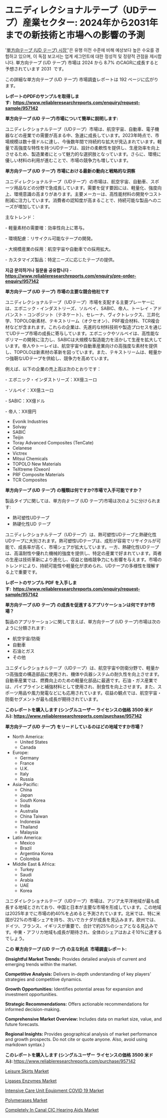 <p><h1>ユニディレクショナルテープ（UDテープ）産業セクター: 2024年から2031年までの新技術と市場への影響の予測</h1></p><p>'<a href="https://www.reliableresearchreports.com/unidirectional-tapes-ud-tapes--r957142?utm_campaign=110&utm_medium=36&utm_source=Github&utm_content=ia&utm_term=11112024&utm_id=unidirectional-tapes-ud-tapes">単方向テープ (UD テープ) 시장'</a>'은 유행 이전 수준에 비해 예상보다 높은 수요를 경험하고 있으며, 이 독점 보고서는 업계 세그먼트에 대한 정성적 및 정량적 관점을 제시합니다. 単方向テープ (UD テープ) 市場は 2024 から 8.7% のCAGRに成長すると予想されています 2031&nbsp; です。</p>
<p>この詳細な単方向テープ (UD テープ) 市場調査レポートは 192 ページに広がります。</p>
<p><strong>レポートのPDFのサンプルを取得します</strong><strong>:&nbsp;&nbsp;<a href="https://www.reliableresearchreports.com/enquiry/request-sample/957142?utm_campaign=110&utm_medium=36&utm_source=Github&utm_content=ia&utm_term=11112024&utm_id=unidirectional-tapes-ud-tapes">https://www.reliableresearchreports.com/enquiry/request-sample/957142</a></strong></p>
<p><strong>単方向テープ (UD テープ)市場について簡単に説明します:</strong></p>
<p><p>ユニディレクショナルテープ（UDテープ）市場は、航空宇宙、自動車、電子機器などの産業での需要が高まる中、急速に成長しています。2023年時点で、市場規模は数十億ドルに達し、今後数年間で持続的な拡大が見込まれています。軽量で高強度な特性を持つUDテープは、設計の柔軟性を提供し、生産効率を向上させるため、製造業者にとって魅力的な選択肢となっています。さらに、環境に優しい材料の利用が進むことで、市場の競争力も増しています。</p></p>
<p><strong>単方向テープ (UD テープ) 市場における最新の動向と戦略的な洞察</strong></p>
<p><p>ユニディレクショナルテープ（UDテープ）の市場は、航空宇宙、自動車、スポーツ用品などの分野で急成長しています。需要を促す要因には、軽量化、強度向上、環境意識の高まりがあります。主要メーカーは、高性能材料の開発やコスト削減に注力しています。消費者の認知度が高まることで、持続可能な製品へのニーズが増加しています。</p><p>主なトレンド：</p><p>- 軽量素材の需要増：効率性向上に寄与。</p><p>- 環境配慮：リサイクル可能なテープの開発。</p><p>- 大規模産業の採用：航空宇宙や自動車での採用拡大。</p><p>- カスタマイズ製品：特定ニーズに応じたテープの提供。</p></p>
<p><strong>지금 문의하거나 질문을 공유합니다</strong><strong>&nbsp;</strong>-<strong><a href="https://www.reliableresearchreports.com/enquiry/pre-order-enquiry/957142?utm_campaign=110&utm_medium=36&utm_source=Github&utm_content=ia&utm_term=11112024&utm_id=unidirectional-tapes-ud-tapes">https://www.reliableresearchreports.com/enquiry/pre-order-enquiry/957142</a></strong></p>
<p><strong>単方向テープ (UD テープ) 市場の主要な競合他社です</strong></p>
<p><p>ユニディレクショナルテープ（UDテープ）市場を支配する主要プレーヤーには、エボニック・インダストリーズ、ソルベイ、SABIC、帝人、トーレイ・アドバンスト・コンポジット（テネケート）、セレーナ、ヴィクトレックス、三井化学、TOPOLO新素材、テキストリーム（オクセオン）、PRF複合材料、TCR複合材などが含まれます。これらの企業は、先進的な材料技術や製造プロセスを通じてUDテープ市場の成長に寄与しています。エボニックやソルベイは、高性能なポリマーの開発に注力し、SABICは大規模な製造能力を活かして生産を拡大しています。帝人やトーレイは、航空宇宙や自動車産業向けの高強度な素材を提供し、TOPOLOは新素材の革新を図っています。また、テキストリームは、軽量かつ強靭なUDテープを供給し、競争力を高めています。</p><p>例えば、以下の企業の売上高は次のとおりです：</p><p>- エボニック・インダストリーズ：XX億ユーロ</p><p>- ソルベイ：XX億ユーロ</p><p>- SABIC：XX億ドル</p><p>- 帝人：XX億円</p></p>
<p><ul><li>Evonik Industries</li><li>Solvay</li><li>SABIC</li><li>Teijin</li><li>Toray Advanced Composites (TenCate)</li><li>Celanese</li><li>Victrex</li><li>Mitsui Chemicals</li><li>TOPOLO New Materials</li><li>TeXtreme (Oxeon)</li><li>PRF Composite Materials</li><li>TCR Composites</li></ul></p>
<p><strong>単方向テープ (UD テープ) の種類は何ですか?市場で入手可能ですか？</strong></p>
<p>製品タイプに関しては、単方向テープ (UD テープ)市場は次のように分けられます:</p>
<p><ul><li>熱可塑性UDテープ</li><li>熱硬化性UD テープ</li></ul></p>
<p><p>ユニディレクショナルテープ（UDテープ）は、熱可塑性UDテープと熱硬化性UDテープに大別されます。熱可塑性UDテープは、成形が容易でリサイクルが可能で、成長率が高く、市場シェアが拡大しています。一方、熱硬化性UDテープは、高温耐性や優れた機械的強度を提供し、特定の産業で好まれています。両者の生産は技術革新により進化し、収益と価格競争力にも影響を与えます。市場のトレンドにより、持続可能性や軽量化が求められ、UDテープの多様性を理解する上で重要です。</p></p>
<p><strong>レポートのサンプル PDF を入手します:&nbsp;</strong><strong>&nbsp;<a href="https://www.reliableresearchreports.com/enquiry/request-sample/957142?utm_campaign=110&utm_medium=36&utm_source=Github&utm_content=ia&utm_term=11112024&utm_id=unidirectional-tapes-ud-tapes">https://www.reliableresearchreports.com/enquiry/request-sample/957142</a></strong></p>
<p><strong>単方向テープ (UD テープ) の成長を促進するアプリケーションは何ですか?市場？</strong></p>
<p>製品のアプリケーションに関して言えば、単方向テープ (UD テープ)市場は次のように分類されます:</p>
<p><ul><li>航空宇宙/防衛</li><li>自動車</li><li>石油とガス</li><li>その他</li></ul></p>
<p><p>ユニダイレクショナルテープ（UDテープ）は、航空宇宙や防衛分野で、軽量かつ高強度の構造部品に使用され、機体や兵器システムの耐久性を向上させます。自動車産業では、燃費向上のための軽量化部品に最適です。石油・ガス産業では、パイプラインと補強材料として使用され、耐食性を向上させます。また、スポーツ用品や風力発電などにも応用されています。収益の観点では、航空宇宙・防衛セグメントが最も成長が期待されています。</p></p>
<p><strong>このレポートを購入します (シングルユーザー ライセンスの価格 3500 米ドル):</strong><strong>&nbsp;<a href="https://www.reliableresearchreports.com/purchase/957142?utm_campaign=110&utm_medium=36&utm_source=Github&utm_content=ia&utm_term=11112024&utm_id=unidirectional-tapes-ud-tapes">https://www.reliableresearchreports.com/purchase/957142</a></strong></p>
<p><strong>単方向テープ (UD テープ) をリードしているのはどの地域ですか市場？</strong></p>
<p><ul>
    <li>
        North America:
        <ul>
            <li>United States</li>
            <li>Canada</li>
        </ul>
    </li>
    <li>
        Europe:
        <ul>
            <li>Germany</li>
            <li>France</li>
            <li>U.K.</li>
            <li>Italy</li>
            <li>Russia</li>
        </ul>
    </li>
    <li>
        Asia-Pacific:
        <ul>
            <li>China</li>
            <li>Japan</li>
            <li>South Korea</li>
            <li>India</li>
            <li>Australia</li>
            <li>China Taiwan</li>
            <li>Indonesia</li>
            <li>Thailand</li>
            <li>Malaysia</li>
        </ul>
    </li>
    <li>
        Latin America:
        <ul>
            <li>Mexico</li>
            <li>Brazil</li>
            <li>Argentina Korea</li>
            <li>Colombia</li>
        </ul>
    </li>
    <li>
        Middle East & Africa:
        <ul>
            <li>Turkey</li>
            <li>Saudi</li>
            <li>Arabia</li>
            <li>UAE</li>
            <li>Korea</li>
        </ul>
    </li>
    </ul></p>
<p><p>ユニダイレクショナルテープ（UDテープ）市場は、アジア太平洋地域が最も成長する地域とされており、中国と日本が主要な市場を形成しています。この地域は2025年までに市場の約40%を占めると予測されています。北米では、特に米国が22%の市場シェアを持ち、次いでカナダが成長を見込みます。欧州では、ドイツ、フランス、イギリスが重要で、合計で約25%のシェアとなる見込みです。中東・アフリカ地域も成長が期待され、全体のシェアはおよそ10%に達するでしょう。</p></p>
<p><strong>この 単方向テープ (UD テープ) の主な利点&nbsp; 市場調査レポート:</strong></p>
<p><strong>{Insightful Market Trends:</strong> Provides detailed analysis of current and emerging trends within the market.</p>
<p><strong>Competitive Analysis:</strong> Delivers in-depth understanding of key players' strategies and competitive dynamics.</p>
<p><strong>Growth Opportunities:</strong> Identifies potential areas for expansion and investment opportunities.</p>
<p><strong>Strategic Recommendations:</strong> Offers actionable recommendations for informed decision-making.</p>
<p><strong>Comprehensive Market Overview: </strong>Includes data on market size, value, and future forecasts.</p>
<p><strong>Regional Insights: </strong>Provides geographical analysis of market performance and growth prospects. Do not cite or quote anyone. Also, avoid using markdown syntax.}</p>
<p><strong>このレポートを購入します (シングルユーザー ライセンスの価格 3500 米ドル):&nbsp;</strong><a href="https://www.reliableresearchreports.com/purchase/957142?utm_campaign=110&utm_medium=36&utm_source=Github&utm_content=ia&utm_term=11112024&utm_id=unidirectional-tapes-ud-tapes">https://www.reliableresearchreports.com/purchase/957142</a></p>
<p><p><a href="https://www.linkedin.com/pulse/leisure-skirts-market-outlook-share-analysis-growth-trends-forecasts-notpe?utm_campaign=110&utm_medium=36&utm_source=Github&utm_content=ia&utm_term=11112024&utm_id=unidirectional-tapes-ud-tapes">Leisure Skirts Market</a></p><p><a href="https://github.com/HeatherFernandez476/Market-Research-Report-List-1/blob/main/ligases-enzymes-market.md?utm_campaign=110&utm_medium=36&utm_source=Github&utm_content=ia&utm_term=11112024&utm_id=unidirectional-tapes-ud-tapes">Ligases Enzymes Market</a></p><p><a href="https://issuu.com/reportprime-2/docs/intensive-care-unit-equipment-covid_8f4388d0f9fd44?utm_campaign=110&utm_medium=36&utm_source=Github&utm_content=ia&utm_term=11112024&utm_id=unidirectional-tapes-ud-tapes">Intensive Care Unit Equipment COVID 19 Market</a></p><p><a href="https://github.com/kathiestrine5ty/Market-Research-Report-List-1/blob/main/polymerases-market.md?utm_campaign=110&utm_medium=36&utm_source=Github&utm_content=ia&utm_term=11112024&utm_id=unidirectional-tapes-ud-tapes">Polymerases Market</a></p><p><a href="https://issuu.com/reportprime-2/docs/completely-in-canal-cic-hearing-aid_876616d6021826?utm_campaign=110&utm_medium=36&utm_source=Github&utm_content=ia&utm_term=11112024&utm_id=unidirectional-tapes-ud-tapes">Completely In Canal CIC Hearing Aids Market</a></p></p>
<p>&nbsp;</p>